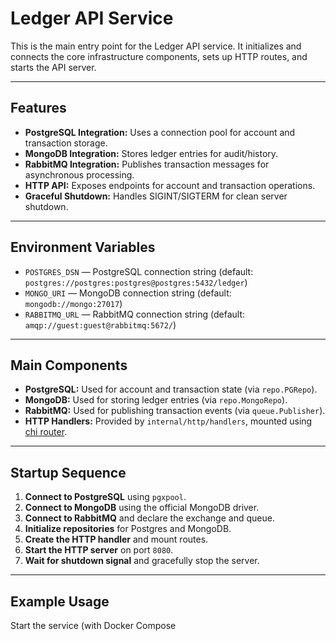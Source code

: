 # Ledger API Service

This is the main entry point for the Ledger API service. It initializes and connects the core infrastructure components, sets up HTTP routes, and starts the API server.

---

## Features

- **PostgreSQL Integration:** Uses a connection pool for account and transaction storage.
- **MongoDB Integration:** Stores ledger entries for audit/history.
- **RabbitMQ Integration:** Publishes transaction messages for asynchronous processing.
- **HTTP API:** Exposes endpoints for account and transaction operations.
- **Graceful Shutdown:** Handles SIGINT/SIGTERM for clean server shutdown.

---

## Environment Variables

- `POSTGRES_DSN` — PostgreSQL connection string (default: `postgres://postgres:postgres@postgres:5432/ledger`)
- `MONGO_URI` — MongoDB connection string (default: `mongodb://mongo:27017`)
- `RABBITMQ_URL` — RabbitMQ connection string (default: `amqp://guest:guest@rabbitmq:5672/`)

---

## Main Components

- **PostgreSQL:** Used for account and transaction state (via `repo.PGRepo`).
- **MongoDB:** Used for storing ledger entries (via `repo.MongoRepo`).
- **RabbitMQ:** Used for publishing transaction events (via `queue.Publisher`).
- **HTTP Handlers:** Provided by `internal/http/handlers`, mounted using [chi router](https://github.com/go-chi/chi).

---

## Startup Sequence

1. **Connect to PostgreSQL** using `pgxpool`.
2. **Connect to MongoDB** using the official MongoDB driver.
3. **Connect to RabbitMQ** and declare the exchange and queue.
4. **Initialize repositories** for Postgres and MongoDB.
5. **Create the HTTP handler** and mount routes.
6. **Start the HTTP server** on port `8080`.
7. **Wait for shutdown signal** and gracefully stop the server.

---

## Example Usage

Start the service (with Docker Compose